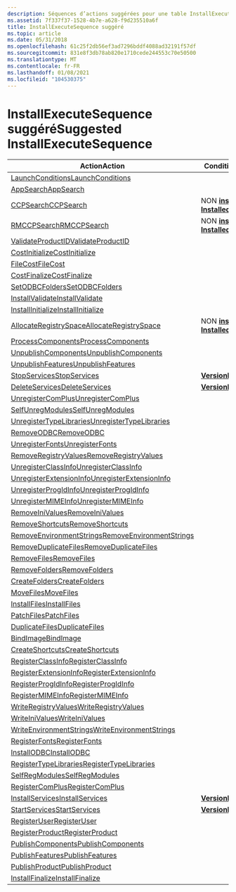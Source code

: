 ```yaml
---
description: Séquences d’actions suggérées pour une table InstallExecuteSequence de base dans une base de données Windows Installer.
ms.assetid: 7f337f37-1528-4b7e-a628-f9d235510a6f
title: InstallExecuteSequence suggéré
ms.topic: article
ms.date: 05/31/2018
ms.openlocfilehash: 61c25f2db56ef3ad7296bddf4088ad32191f57df
ms.sourcegitcommit: 831e8f3db78ab820e1710cede244553c70e50500
ms.translationtype: MT
ms.contentlocale: fr-FR
ms.lasthandoff: 01/08/2021
ms.locfileid: "104530375"
---
```

# <a name="suggested-installexecutesequence"></a><span data-ttu-id="bd08c-103">InstallExecuteSequence suggéré</span><span class="sxs-lookup"><span data-stu-id="bd08c-103">Suggested InstallExecuteSequence</span></span>



| <span data-ttu-id="bd08c-104">Action</span><span class="sxs-lookup"><span data-stu-id="bd08c-104">Action</span></span>                                                          | <span data-ttu-id="bd08c-105">Condition</span><span class="sxs-lookup"><span data-stu-id="bd08c-105">Condition</span></span>                          | <span data-ttu-id="bd08c-106">Séquence</span><span class="sxs-lookup"><span data-stu-id="bd08c-106">Sequence</span></span> |
|-----------------------------------------------------------------|------------------------------------|----------|
| [<span data-ttu-id="bd08c-107">LaunchConditions</span><span class="sxs-lookup"><span data-stu-id="bd08c-107">LaunchConditions</span></span>](launchconditions-action.md)                 |                                    | <span data-ttu-id="bd08c-108">100</span><span class="sxs-lookup"><span data-stu-id="bd08c-108">100</span></span>      |
| [<span data-ttu-id="bd08c-109">AppSearch</span><span class="sxs-lookup"><span data-stu-id="bd08c-109">AppSearch</span></span>](appsearch-action.md)                               |                                    | <span data-ttu-id="bd08c-110">400</span><span class="sxs-lookup"><span data-stu-id="bd08c-110">400</span></span>      |
| [<span data-ttu-id="bd08c-111">CCPSearch</span><span class="sxs-lookup"><span data-stu-id="bd08c-111">CCPSearch</span></span>](ccpsearch-action.md)                               | <span data-ttu-id="bd08c-112">NON [ **installé**](installed.md)</span><span class="sxs-lookup"><span data-stu-id="bd08c-112">NOT [**Installed**](installed.md)</span></span> | <span data-ttu-id="bd08c-113">500</span><span class="sxs-lookup"><span data-stu-id="bd08c-113">500</span></span>      |
| [<span data-ttu-id="bd08c-114">RMCCPSearch</span><span class="sxs-lookup"><span data-stu-id="bd08c-114">RMCCPSearch</span></span>](rmccpsearch-action.md)                           | <span data-ttu-id="bd08c-115">NON [ **installé**](installed.md)</span><span class="sxs-lookup"><span data-stu-id="bd08c-115">NOT [**Installed**](installed.md)</span></span> | <span data-ttu-id="bd08c-116">600</span><span class="sxs-lookup"><span data-stu-id="bd08c-116">600</span></span>      |
| [<span data-ttu-id="bd08c-117">ValidateProductID</span><span class="sxs-lookup"><span data-stu-id="bd08c-117">ValidateProductID</span></span>](validateproductid-action.md)               |                                    | <span data-ttu-id="bd08c-118">700</span><span class="sxs-lookup"><span data-stu-id="bd08c-118">700</span></span>      |
| [<span data-ttu-id="bd08c-119">CostInitialize</span><span class="sxs-lookup"><span data-stu-id="bd08c-119">CostInitialize</span></span>](costinitialize-action.md)                     |                                    | <span data-ttu-id="bd08c-120">800</span><span class="sxs-lookup"><span data-stu-id="bd08c-120">800</span></span>      |
| [<span data-ttu-id="bd08c-121">FileCost</span><span class="sxs-lookup"><span data-stu-id="bd08c-121">FileCost</span></span>](filecost-action.md)                                 |                                    | <span data-ttu-id="bd08c-122">900</span><span class="sxs-lookup"><span data-stu-id="bd08c-122">900</span></span>      |
| [<span data-ttu-id="bd08c-123">CostFinalize</span><span class="sxs-lookup"><span data-stu-id="bd08c-123">CostFinalize</span></span>](costfinalize-action.md)                         |                                    | <span data-ttu-id="bd08c-124">1 000</span><span class="sxs-lookup"><span data-stu-id="bd08c-124">1000</span></span>     |
| [<span data-ttu-id="bd08c-125">SetODBCFolders</span><span class="sxs-lookup"><span data-stu-id="bd08c-125">SetODBCFolders</span></span>](setodbcfolders-action.md)                     |                                    | <span data-ttu-id="bd08c-126">1100</span><span class="sxs-lookup"><span data-stu-id="bd08c-126">1100</span></span>     |
| [<span data-ttu-id="bd08c-127">InstallValidate</span><span class="sxs-lookup"><span data-stu-id="bd08c-127">InstallValidate</span></span>](installvalidate-action.md)                   |                                    | <span data-ttu-id="bd08c-128">1400</span><span class="sxs-lookup"><span data-stu-id="bd08c-128">1400</span></span>     |
| [<span data-ttu-id="bd08c-129">InstallInitialize</span><span class="sxs-lookup"><span data-stu-id="bd08c-129">InstallInitialize</span></span>](installinitialize-action.md)               |                                    | <span data-ttu-id="bd08c-130">1500</span><span class="sxs-lookup"><span data-stu-id="bd08c-130">1500</span></span>     |
| [<span data-ttu-id="bd08c-131">AllocateRegistrySpace</span><span class="sxs-lookup"><span data-stu-id="bd08c-131">AllocateRegistrySpace</span></span>](allocateregistryspace-action.md)       | <span data-ttu-id="bd08c-132">NON [ **installé**](installed.md)</span><span class="sxs-lookup"><span data-stu-id="bd08c-132">NOT [**Installed**](installed.md)</span></span> | <span data-ttu-id="bd08c-133">1550</span><span class="sxs-lookup"><span data-stu-id="bd08c-133">1550</span></span>     |
| [<span data-ttu-id="bd08c-134">ProcessComponents</span><span class="sxs-lookup"><span data-stu-id="bd08c-134">ProcessComponents</span></span>](processcomponents-action.md)               |                                    | <span data-ttu-id="bd08c-135">1 600</span><span class="sxs-lookup"><span data-stu-id="bd08c-135">1600</span></span>     |
| [<span data-ttu-id="bd08c-136">UnpublishComponents</span><span class="sxs-lookup"><span data-stu-id="bd08c-136">UnpublishComponents</span></span>](unpublishcomponents-action.md)           |                                    | <span data-ttu-id="bd08c-137">1 700</span><span class="sxs-lookup"><span data-stu-id="bd08c-137">1700</span></span>     |
| [<span data-ttu-id="bd08c-138">UnpublishFeatures</span><span class="sxs-lookup"><span data-stu-id="bd08c-138">UnpublishFeatures</span></span>](unpublishfeatures-action.md)               |                                    | <span data-ttu-id="bd08c-139">1800</span><span class="sxs-lookup"><span data-stu-id="bd08c-139">1800</span></span>     |
| [<span data-ttu-id="bd08c-140">StopServices</span><span class="sxs-lookup"><span data-stu-id="bd08c-140">StopServices</span></span>](stopservices-action.md)                         | [<span data-ttu-id="bd08c-141">**VersionNT**</span><span class="sxs-lookup"><span data-stu-id="bd08c-141">**VersionNT**</span></span>](versionnt.md)     | <span data-ttu-id="bd08c-142">1900</span><span class="sxs-lookup"><span data-stu-id="bd08c-142">1900</span></span>     |
| [<span data-ttu-id="bd08c-143">DeleteServices</span><span class="sxs-lookup"><span data-stu-id="bd08c-143">DeleteServices</span></span>](deleteservices-action.md)                     | [<span data-ttu-id="bd08c-144">**VersionNT**</span><span class="sxs-lookup"><span data-stu-id="bd08c-144">**VersionNT**</span></span>](versionnt.md)     | <span data-ttu-id="bd08c-145">2000</span><span class="sxs-lookup"><span data-stu-id="bd08c-145">2000</span></span>     |
| [<span data-ttu-id="bd08c-146">UnregisterComPlus</span><span class="sxs-lookup"><span data-stu-id="bd08c-146">UnregisterComPlus</span></span>](unregistercomplus-action.md)               |                                    | <span data-ttu-id="bd08c-147">2100</span><span class="sxs-lookup"><span data-stu-id="bd08c-147">2100</span></span>     |
| [<span data-ttu-id="bd08c-148">SelfUnregModules</span><span class="sxs-lookup"><span data-stu-id="bd08c-148">SelfUnregModules</span></span>](selfunregmodules-action.md)                 |                                    | <span data-ttu-id="bd08c-149">2 200</span><span class="sxs-lookup"><span data-stu-id="bd08c-149">2200</span></span>     |
| [<span data-ttu-id="bd08c-150">UnregisterTypeLibraries</span><span class="sxs-lookup"><span data-stu-id="bd08c-150">UnregisterTypeLibraries</span></span>](unregistertypelibraries-action.md)   |                                    | <span data-ttu-id="bd08c-151">2300</span><span class="sxs-lookup"><span data-stu-id="bd08c-151">2300</span></span>     |
| [<span data-ttu-id="bd08c-152">RemoveODBC</span><span class="sxs-lookup"><span data-stu-id="bd08c-152">RemoveODBC</span></span>](removeodbc-action.md)                             |                                    | <span data-ttu-id="bd08c-153">2 400</span><span class="sxs-lookup"><span data-stu-id="bd08c-153">2400</span></span>     |
| [<span data-ttu-id="bd08c-154">UnregisterFonts</span><span class="sxs-lookup"><span data-stu-id="bd08c-154">UnregisterFonts</span></span>](unregisterfonts-action.md)                   |                                    | <span data-ttu-id="bd08c-155">2 500</span><span class="sxs-lookup"><span data-stu-id="bd08c-155">2500</span></span>     |
| [<span data-ttu-id="bd08c-156">RemoveRegistryValues</span><span class="sxs-lookup"><span data-stu-id="bd08c-156">RemoveRegistryValues</span></span>](removeregistryvalues-action.md)         |                                    | <span data-ttu-id="bd08c-157">2600</span><span class="sxs-lookup"><span data-stu-id="bd08c-157">2600</span></span>     |
| [<span data-ttu-id="bd08c-158">UnregisterClassInfo</span><span class="sxs-lookup"><span data-stu-id="bd08c-158">UnregisterClassInfo</span></span>](unregisterclassinfo-action.md)           |                                    | <span data-ttu-id="bd08c-159">2700</span><span class="sxs-lookup"><span data-stu-id="bd08c-159">2700</span></span>     |
| [<span data-ttu-id="bd08c-160">UnregisterExtensionInfo</span><span class="sxs-lookup"><span data-stu-id="bd08c-160">UnregisterExtensionInfo</span></span>](unregisterextensioninfo-action.md)   |                                    | <span data-ttu-id="bd08c-161">2 800</span><span class="sxs-lookup"><span data-stu-id="bd08c-161">2800</span></span>     |
| [<span data-ttu-id="bd08c-162">UnregisterProgIdInfo</span><span class="sxs-lookup"><span data-stu-id="bd08c-162">UnregisterProgIdInfo</span></span>](unregisterprogidinfo-action.md)         |                                    | <span data-ttu-id="bd08c-163">2900</span><span class="sxs-lookup"><span data-stu-id="bd08c-163">2900</span></span>     |
| [<span data-ttu-id="bd08c-164">UnregisterMIMEInfo</span><span class="sxs-lookup"><span data-stu-id="bd08c-164">UnregisterMIMEInfo</span></span>](unregistermimeinfo-action.md)             |                                    | <span data-ttu-id="bd08c-165">3000</span><span class="sxs-lookup"><span data-stu-id="bd08c-165">3000</span></span>     |
| [<span data-ttu-id="bd08c-166">RemoveIniValues</span><span class="sxs-lookup"><span data-stu-id="bd08c-166">RemoveIniValues</span></span>](removeinivalues-action.md)                   |                                    | <span data-ttu-id="bd08c-167">3100</span><span class="sxs-lookup"><span data-stu-id="bd08c-167">3100</span></span>     |
| [<span data-ttu-id="bd08c-168">RemoveShortcuts</span><span class="sxs-lookup"><span data-stu-id="bd08c-168">RemoveShortcuts</span></span>](removeshortcuts-action.md)                   |                                    | <span data-ttu-id="bd08c-169">3200</span><span class="sxs-lookup"><span data-stu-id="bd08c-169">3200</span></span>     |
| [<span data-ttu-id="bd08c-170">RemoveEnvironmentStrings</span><span class="sxs-lookup"><span data-stu-id="bd08c-170">RemoveEnvironmentStrings</span></span>](removeenvironmentstrings-action.md) |                                    | <span data-ttu-id="bd08c-171">3300</span><span class="sxs-lookup"><span data-stu-id="bd08c-171">3300</span></span>     |
| [<span data-ttu-id="bd08c-172">RemoveDuplicateFiles</span><span class="sxs-lookup"><span data-stu-id="bd08c-172">RemoveDuplicateFiles</span></span>](removeduplicatefiles-action.md)         |                                    | <span data-ttu-id="bd08c-173">3400</span><span class="sxs-lookup"><span data-stu-id="bd08c-173">3400</span></span>     |
| [<span data-ttu-id="bd08c-174">RemoveFiles</span><span class="sxs-lookup"><span data-stu-id="bd08c-174">RemoveFiles</span></span>](removefiles-action.md)                           |                                    | <span data-ttu-id="bd08c-175">3 500</span><span class="sxs-lookup"><span data-stu-id="bd08c-175">3500</span></span>     |
| [<span data-ttu-id="bd08c-176">RemoveFolders</span><span class="sxs-lookup"><span data-stu-id="bd08c-176">RemoveFolders</span></span>](removefolders-action.md)                       |                                    | <span data-ttu-id="bd08c-177">3600</span><span class="sxs-lookup"><span data-stu-id="bd08c-177">3600</span></span>     |
| [<span data-ttu-id="bd08c-178">CreateFolders</span><span class="sxs-lookup"><span data-stu-id="bd08c-178">CreateFolders</span></span>](createfolders-action.md)                       |                                    | <span data-ttu-id="bd08c-179">3700</span><span class="sxs-lookup"><span data-stu-id="bd08c-179">3700</span></span>     |
| [<span data-ttu-id="bd08c-180">MoveFiles</span><span class="sxs-lookup"><span data-stu-id="bd08c-180">MoveFiles</span></span>](movefiles-action.md)                               |                                    | <span data-ttu-id="bd08c-181">3 800</span><span class="sxs-lookup"><span data-stu-id="bd08c-181">3800</span></span>     |
| [<span data-ttu-id="bd08c-182">InstallFiles</span><span class="sxs-lookup"><span data-stu-id="bd08c-182">InstallFiles</span></span>](installfiles-action.md)                         |                                    | <span data-ttu-id="bd08c-183">4000</span><span class="sxs-lookup"><span data-stu-id="bd08c-183">4000</span></span>     |
| [<span data-ttu-id="bd08c-184">PatchFiles</span><span class="sxs-lookup"><span data-stu-id="bd08c-184">PatchFiles</span></span>](patchfiles-action.md)                             |                                    | <span data-ttu-id="bd08c-185">4090</span><span class="sxs-lookup"><span data-stu-id="bd08c-185">4090</span></span>     |
| [<span data-ttu-id="bd08c-186">DuplicateFiles</span><span class="sxs-lookup"><span data-stu-id="bd08c-186">DuplicateFiles</span></span>](duplicatefiles-action.md)                     |                                    | <span data-ttu-id="bd08c-187">4210</span><span class="sxs-lookup"><span data-stu-id="bd08c-187">4210</span></span>     |
| [<span data-ttu-id="bd08c-188">BindImage</span><span class="sxs-lookup"><span data-stu-id="bd08c-188">BindImage</span></span>](bindimage-action.md)                               |                                    | <span data-ttu-id="bd08c-189">4300</span><span class="sxs-lookup"><span data-stu-id="bd08c-189">4300</span></span>     |
| [<span data-ttu-id="bd08c-190">CreateShortcuts</span><span class="sxs-lookup"><span data-stu-id="bd08c-190">CreateShortcuts</span></span>](createshortcuts-action.md)                   |                                    | <span data-ttu-id="bd08c-191">4500</span><span class="sxs-lookup"><span data-stu-id="bd08c-191">4500</span></span>     |
| [<span data-ttu-id="bd08c-192">RegisterClassInfo</span><span class="sxs-lookup"><span data-stu-id="bd08c-192">RegisterClassInfo</span></span>](registerclassinfo-action.md)               |                                    | <span data-ttu-id="bd08c-193">4600</span><span class="sxs-lookup"><span data-stu-id="bd08c-193">4600</span></span>     |
| [<span data-ttu-id="bd08c-194">RegisterExtensionInfo</span><span class="sxs-lookup"><span data-stu-id="bd08c-194">RegisterExtensionInfo</span></span>](registerextensioninfo-action.md)       |                                    | <span data-ttu-id="bd08c-195">4700</span><span class="sxs-lookup"><span data-stu-id="bd08c-195">4700</span></span>     |
| [<span data-ttu-id="bd08c-196">RegisterProgIdInfo</span><span class="sxs-lookup"><span data-stu-id="bd08c-196">RegisterProgIdInfo</span></span>](registerprogidinfo-action.md)             |                                    | <span data-ttu-id="bd08c-197">4 800</span><span class="sxs-lookup"><span data-stu-id="bd08c-197">4800</span></span>     |
| [<span data-ttu-id="bd08c-198">RegisterMIMEInfo</span><span class="sxs-lookup"><span data-stu-id="bd08c-198">RegisterMIMEInfo</span></span>](registermimeinfo-action.md)                 |                                    | <span data-ttu-id="bd08c-199">4900</span><span class="sxs-lookup"><span data-stu-id="bd08c-199">4900</span></span>     |
| [<span data-ttu-id="bd08c-200">WriteRegistryValues</span><span class="sxs-lookup"><span data-stu-id="bd08c-200">WriteRegistryValues</span></span>](writeregistryvalues-action.md)           |                                    | <span data-ttu-id="bd08c-201">5 000</span><span class="sxs-lookup"><span data-stu-id="bd08c-201">5000</span></span>     |
| [<span data-ttu-id="bd08c-202">WriteIniValues</span><span class="sxs-lookup"><span data-stu-id="bd08c-202">WriteIniValues</span></span>](writeinivalues-action.md)                     |                                    | <span data-ttu-id="bd08c-203">5100</span><span class="sxs-lookup"><span data-stu-id="bd08c-203">5100</span></span>     |
| [<span data-ttu-id="bd08c-204">WriteEnvironmentStrings</span><span class="sxs-lookup"><span data-stu-id="bd08c-204">WriteEnvironmentStrings</span></span>](writeenvironmentstrings-action.md)   |                                    | <span data-ttu-id="bd08c-205">5200</span><span class="sxs-lookup"><span data-stu-id="bd08c-205">5200</span></span>     |
| [<span data-ttu-id="bd08c-206">RegisterFonts</span><span class="sxs-lookup"><span data-stu-id="bd08c-206">RegisterFonts</span></span>](registerfonts-action.md)                       |                                    | <span data-ttu-id="bd08c-207">5300</span><span class="sxs-lookup"><span data-stu-id="bd08c-207">5300</span></span>     |
| [<span data-ttu-id="bd08c-208">InstallODBC</span><span class="sxs-lookup"><span data-stu-id="bd08c-208">InstallODBC</span></span>](installodbc-action.md)                           |                                    | <span data-ttu-id="bd08c-209">5400</span><span class="sxs-lookup"><span data-stu-id="bd08c-209">5400</span></span>     |
| [<span data-ttu-id="bd08c-210">RegisterTypeLibraries</span><span class="sxs-lookup"><span data-stu-id="bd08c-210">RegisterTypeLibraries</span></span>](registertypelibraries-action.md)       |                                    | <span data-ttu-id="bd08c-211">5500</span><span class="sxs-lookup"><span data-stu-id="bd08c-211">5500</span></span>     |
| [<span data-ttu-id="bd08c-212">SelfRegModules</span><span class="sxs-lookup"><span data-stu-id="bd08c-212">SelfRegModules</span></span>](selfregmodules-action.md)                     |                                    | <span data-ttu-id="bd08c-213">5600</span><span class="sxs-lookup"><span data-stu-id="bd08c-213">5600</span></span>     |
| [<span data-ttu-id="bd08c-214">RegisterComPlus</span><span class="sxs-lookup"><span data-stu-id="bd08c-214">RegisterComPlus</span></span>](registercomplus-action.md)                   |                                    | <span data-ttu-id="bd08c-215">5700</span><span class="sxs-lookup"><span data-stu-id="bd08c-215">5700</span></span>     |
| [<span data-ttu-id="bd08c-216">InstallServices</span><span class="sxs-lookup"><span data-stu-id="bd08c-216">InstallServices</span></span>](installservices-action.md)                   | [<span data-ttu-id="bd08c-217">**VersionNT**</span><span class="sxs-lookup"><span data-stu-id="bd08c-217">**VersionNT**</span></span>](versionnt.md)     | <span data-ttu-id="bd08c-218">5800</span><span class="sxs-lookup"><span data-stu-id="bd08c-218">5800</span></span>     |
| [<span data-ttu-id="bd08c-219">StartServices</span><span class="sxs-lookup"><span data-stu-id="bd08c-219">StartServices</span></span>](startservices-action.md)                       | [<span data-ttu-id="bd08c-220">**VersionNT**</span><span class="sxs-lookup"><span data-stu-id="bd08c-220">**VersionNT**</span></span>](versionnt.md)     | <span data-ttu-id="bd08c-221">5900</span><span class="sxs-lookup"><span data-stu-id="bd08c-221">5900</span></span>     |
| [<span data-ttu-id="bd08c-222">RegisterUser</span><span class="sxs-lookup"><span data-stu-id="bd08c-222">RegisterUser</span></span>](registeruser-action.md)                         |                                    | <span data-ttu-id="bd08c-223">6000</span><span class="sxs-lookup"><span data-stu-id="bd08c-223">6000</span></span>     |
| [<span data-ttu-id="bd08c-224">RegisterProduct</span><span class="sxs-lookup"><span data-stu-id="bd08c-224">RegisterProduct</span></span>](registerproduct-action.md)                   |                                    | <span data-ttu-id="bd08c-225">6100</span><span class="sxs-lookup"><span data-stu-id="bd08c-225">6100</span></span>     |
| [<span data-ttu-id="bd08c-226">PublishComponents</span><span class="sxs-lookup"><span data-stu-id="bd08c-226">PublishComponents</span></span>](publishcomponents-action.md)               |                                    | <span data-ttu-id="bd08c-227">6200</span><span class="sxs-lookup"><span data-stu-id="bd08c-227">6200</span></span>     |
| [<span data-ttu-id="bd08c-228">PublishFeatures</span><span class="sxs-lookup"><span data-stu-id="bd08c-228">PublishFeatures</span></span>](publishfeatures-action.md)                   |                                    | <span data-ttu-id="bd08c-229">6300</span><span class="sxs-lookup"><span data-stu-id="bd08c-229">6300</span></span>     |
| [<span data-ttu-id="bd08c-230">PublishProduct</span><span class="sxs-lookup"><span data-stu-id="bd08c-230">PublishProduct</span></span>](publishproduct-action.md)                     |                                    | <span data-ttu-id="bd08c-231">6 400</span><span class="sxs-lookup"><span data-stu-id="bd08c-231">6400</span></span>     |
| [<span data-ttu-id="bd08c-232">InstallFinalize</span><span class="sxs-lookup"><span data-stu-id="bd08c-232">InstallFinalize</span></span>](installfinalize-action.md)                   |                                    | <span data-ttu-id="bd08c-233">6600</span><span class="sxs-lookup"><span data-stu-id="bd08c-233">6600</span></span>     |



 

 

 



